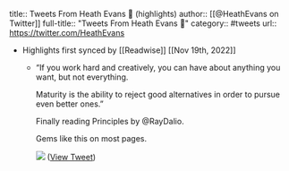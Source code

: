 title:: Tweets From Heath Evans 🦊 (highlights)
author:: [[@HeathEvans on Twitter]]
full-title:: "Tweets From Heath Evans 🦊"
category:: #tweets
url:: https://twitter.com/HeathEvans

- Highlights first synced by [[Readwise]] [[Nov 19th, 2022]]
	- “If you work hard and creatively, you can have about anything you want, but not everything. 
	  
	  Maturity is the ability to reject good alternatives in order to pursue even better ones.”
	  
	  Finally reading Principles by @RayDalio. 
	  
	  Gems like this on most pages. 
	  
	  ![](https://pbs.twimg.com/media/E3L0seZVEAEPdvN.jpg) ([View Tweet](https://twitter.com/HeathEvans/status/1401451488442945540))